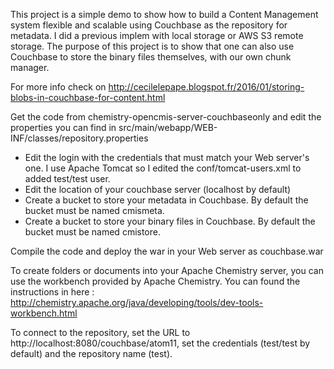 This project is a simple demo to show how to build a Content Management system flexible and scalable using Couchbase as the repository for metadata. I did a previous implem with local storage or AWS S3 remote storage. 
The purpose of this project is to show that one can also use Couchbase to store the binary files themselves, with our own chunk manager.

For more info check on http://cecilelepape.blogspot.fr/2016/01/storing-blobs-in-couchbase-for-content.html

Get the code from chemistry-opencmis-server-couchbaseonly and edit the properties you can find in src/main/webapp/WEB-INF/classes/repository.properties

- Edit the login with the credentials that must match your Web server's one. I use Apache Tomcat so I edited the conf/tomcat-users.xml to added test/test user.
- Edit the location of your couchbase server (localhost by default)
- Create a bucket to store your metadata in Couchbase. By default the bucket must be named cmismeta.
- Create a bucket to store your binary files in Couchbase. By default the bucket must be named cmistore.

Compile the code and deploy the war in your Web server as couchbase.war

To create folders or documents into your Apache Chemistry server, you can use the workbench provided by Apache Chemistry. You can found the instructions in here : http://chemistry.apache.org/java/developing/tools/dev-tools-workbench.html

To connect to the repository, set the URL to http://localhost:8080/couchbase/atom11, set the credentials (test/test by default) and the repository name (test).
